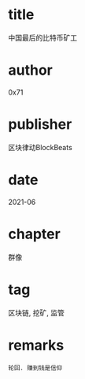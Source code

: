 # title
中国最后的比特币矿工

# author
0x71

# publisher
区块律动BlockBeats

# date
2021-06

# chapter
群像

# tag
区块链, 挖矿, 监管

# remarks
`轮回. 赚到钱是信仰`

